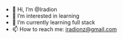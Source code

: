 - 👋 Hi, I’m @Iradion
- 👀 I’m interested in learning
- 🌱 I’m currently learning full stack
- 📫 How to reach me: iradionz@gmail.com

<!---
Iradion/Iradion is a ✨ special ✨ repository because its `README.md` (this file) appears on your GitHub profile.
You can click the Preview link to take a look at your changes.
--->
